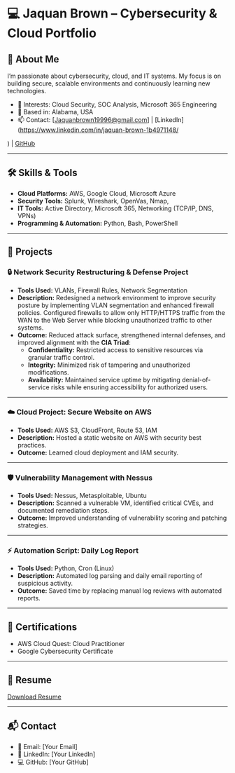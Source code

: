 # 💻 Jaquan Brown – Cybersecurity & Cloud Portfolio  

## 👋 About Me  
I’m passionate about cybersecurity, cloud, and IT systems. My focus is on building secure, scalable environments and continuously learning new technologies.  

- 🎯 Interests: Cloud Security, SOC Analysis, Microsoft 365 Engineering  
- 📍 Based in: Alabama, USA  
- 📫 Contact: [Jaquanbrown19996@gmail.com] | [LinkedIn](https://www.linkedin.com/in/jaquan-brown-1b4971148/        
 
) | [GitHub](JaQuan-Brown)  

---

## 🛠 Skills & Tools  
- **Cloud Platforms:** AWS, Google Cloud, Microsoft Azure  
- **Security Tools:** Splunk, Wireshark, OpenVas, Nmap, 
- **IT Tools:** Active Directory, Microsoft 365, Networking (TCP/IP, DNS, VPNs)  
- **Programming & Automation:** Python, Bash, PowerShell  

---

## 📂 Projects  

### 🔒 Network Security Restructuring & Defense Project  
- **Tools Used:** VLANs, Firewall Rules, Network Segmentation  
- **Description:** Redesigned a network environment to improve security posture by implementing VLAN segmentation and enhanced firewall policies. Configured firewalls to allow only HTTP/HTTPS traffic from the WAN to the Web Server while blocking unauthorized traffic to other systems.  
- **Outcome:** Reduced attack surface, strengthened internal defenses, and improved alignment with the **CIA Triad**:  
  - **Confidentiality:** Restricted access to sensitive resources via granular traffic control.  
  - **Integrity:** Minimized risk of tampering and unauthorized modifications.  
  - **Availability:** Maintained service uptime by mitigating denial-of-service risks while ensuring accessibility for authorized users.  

---

### ☁️ Cloud Project: Secure Website on AWS  
- **Tools Used:** AWS S3, CloudFront, Route 53, IAM  
- **Description:** Hosted a static website on AWS with security best practices.  
- **Outcome:** Learned cloud deployment and IAM security.  

---

### 🛡️ Vulnerability Management with Nessus  
- **Tools Used:** Nessus, Metasploitable, Ubuntu  
- **Description:** Scanned a vulnerable VM, identified critical CVEs, and documented remediation steps.  
- **Outcome:** Improved understanding of vulnerability scoring and patching strategies.  

---

### ⚡ Automation Script: Daily Log Report  
- **Tools Used:** Python, Cron (Linux)  
- **Description:** Automated log parsing and daily email reporting of suspicious activity.  
- **Outcome:** Saved time by replacing manual log reviews with automated reports.  

---

## 📜 Certifications  
- AWS Cloud Quest: Cloud Practitioner  
- Google Cybersecurity Certificate  

---

## 📄 Resume  
[Download Resume](link-to-resume.pdf)  

---

## 📬 Contact  
- 📧 Email: [Your Email]  
- 💼 LinkedIn: [Your LinkedIn]  
- 💻 GitHub: [Your GitHub]  

